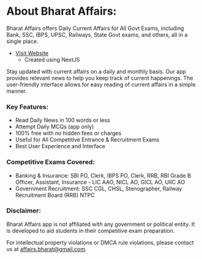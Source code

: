 # About Bharat Affairs:

Bharat Affairs offers Daily Current Affairs for All Govt Exams, including Bank, SSC, IBPS, UPSC, Railways, State Govt exams, and others, all in a single place.

- [Visit Website](https://bharat-affairs-web.vercel.app/) 
    - Created using NextJS

Stay updated with current affairs on a daily and monthly basis. Our app provides relevant news to help you keep track of current happenings. The user-friendly interface allows for easy reading of current affairs in a simple manner.

### Key Features:
- Read Daily News in 100 words or less
- Attempt Daily MCQs (app only)
- 100% free with no hidden fees or charges
- Useful for All Competitive Entrance & Recruitment Exams
- Best User Experience and Interface

### Competitive Exams Covered:
- Banking & Insurance: SBI PO, Clerk, IBPS PO, Clerk, RRB, RBI Grade B Officer, Assistant, Insurance - LIC AAO, NICL AO, GICL AO, UIIC AO
- Government Recruitment: SSC CGL, CHSL, Stenographer, Railway Recruitment Board (RRB) NTPC

### Disclaimer:
Bharat Affairs app is not affiliated with any government or political entity. It is developed to aid students in their competitive exam preparation.

For intellectual property violations or DMCA rule violations, please contact us at affairs.bharat@gmail.com.
